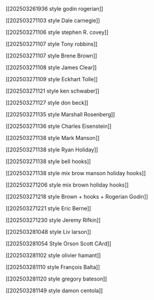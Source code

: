 
[[202503261936 style godin rogerian]]

[[202503271103 style Dale carnegie]]

[[202503271106 style stephen R. covey]]

[[202503271107 style Tony robbins]]

[[202503271107 style Brene Brown]]

[[202503271108 style James Clear]]

[[202503271109 style Eckhart Tolle]]

[[202503271121 style ken schwaber]]

[[202503271127 style don beck]]

[[202503271135 style Marshall Rosenberg]]

[[202503271136 style Charles Eisenstein]]

[[202503271138 style Mark Manson]]

[[202503271138 style Ryan Holiday]]

[[202503271138 style bell hooks]]

[[202503271138 style mix brow manson holiday hooks]]

[[202503271206 style mix brown holiday hooks]]

[[202503271218 style Brown + hooks + Rogerian Godin]]

[[202503271221 style Eric Berne]]

[[202503271230 style Jeremy Rifkin]]

[[202503281048 style Liv larson]]

[[202503281054 Style Orson Scott CArd]]

[[202503281102 style olivier hamant]]

[[202503281110 style François Balta]]

[[202503281120 style gregory bateson]]

[[202503281149 style damon centola]]









